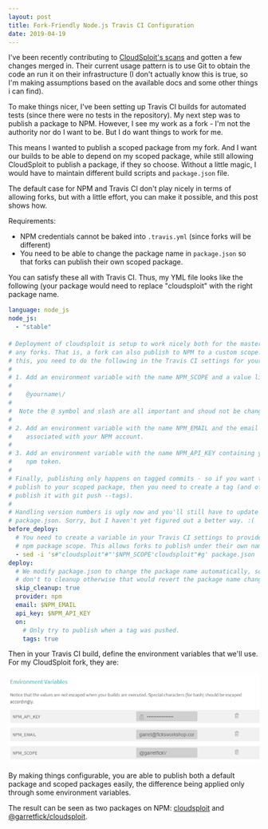 ```yaml
---
layout: post
title: Fork-Friendly Node.js Travis CI Configuration
date: 2019-04-19
---
```


I've been recently contributing to [CloudSploit's scans](https://github.com/cloudsploit/scans)
and gotten a few changes merged in. Their current usage pattern is to use Git to obtain the
code an run it on their infrastructure (I don't actually know this is true, so I'm making assumptions
based on the available docs and some other things i can find).

To make things nicer, I've been setting up Travis CI builds for automated tests (since there were no
tests in the repository). My next step was to publish a package to NPM. However, I see my work as a
fork - I'm not the authority nor do I want to be. But I do want things to work for me.

This means I wanted to publish a scoped package from my fork. And I want our builds to be able to
depend on my scoped package, while still allowing CloudSploit to publish a package, if they so choose.
Without a little magic, I would have to maintain different build scripts and `package.json` file.

The default case for NPM and Travis CI don't play nicely in terms of allowing forks, but with a little
effort, you can make it possible, and this post shows how.

Requirements:

* NPM credentials cannot be baked into `.travis.yml` (since forks will be different)
* You need to be able to change the package name in `package.json` so that forks can publish their
  own scoped package.
  
You can satisfy these all with Travis CI. Thus, my YML file looks like the following (your package would
need to replace "cloudsploit" with the right package name.

```yml
language: node_js
node_js:
  - "stable"

# Deployment of cloudsploit is setup to work nicely both for the master repo
# any forks. That is, a fork can also publish to NPM to a custom scope. To do
# this, you need to do the following in the Travis CI settings for your account
#
# 1. Add an environment variable with the name NPM_SCOPE and a value like
#
#    @yourname\/
#
#  Note the @ symbol and slash are all important and shoud not be changed.
#
# 2. Add an environment variable with the name NPM_EMAIL and the email
#    associated with your NPM account.
#
# 3. Add an environment variable with the name NPM_API_KEY containing your
#    npm token.
#
# Finally, publishing only happens on tagged commits - so if you want to
# publish to your scoped package, then you need to create a tag (and of course
# publish it with git push --tags).
#
# Handling version numbers is ugly now and you'll still have to update
# package.json. Sorry, but I haven't yet figured out a better way. :(
before_deploy:
  # You need to create a variable in your Travis CI settings to provide the
  # npm package scope. This allows forks to publish under their own name.
  - sed -i 's#"cloudsploit"#"'$NPM_SCOPE'cloudsploit"#g' package.json
deploy:
  # We modify package.json to change the package name automatically, so
  # don't to cleanup otherwise that would revert the package name change.
  skip_cleanup: true
  provider: npm
  email: $NPM_EMAIL
  api_key: $NPM_API_KEY
  on:
    # Only try to publish when a tag was pushed.
    tags: true
 ```

Then in your Travis CI build, define the environment variables that we'll use. For my
CloudSploit fork, they are:

![](/static/img/blog/2019-04-19-travis-ci-npm-scoped-package.png)

By making things configurable, you are able to publish both a default package and
scoped packages easily, the difference being applied only through some environment
variables.

The result can be seen as two packages on NPM: [cloudsploit](https://www.npmjs.com/package/cloudsploit)
and [@garretfick/cloudsploit](https://www.npmjs.com/package/@garretfick/cloudsploit).

